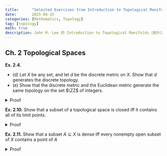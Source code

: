 ```yaml
---
title:      "Selected Exercises from Introduction to Topological Manifolds"
date:       2025-04-15
categories: [Mathematics, Topology]
tag: [topology]
math: true
description: John M. Lee 的 Introduction to Topological Manifolds（拓扑流形引论）习题选做
---
```


## Ch. 2 Topological Spaces
**Ex. 2.4.**
- (d) Let $X$ be any set, and let $d$ be the discrete metric on $X$. Show that $d$ generates the discrete topology.
- (e) Show that the discrete metric and the Euclidean metric generate the same topology on the set $\ZZ$ of integers.

<details class="details-inline" markdown="1">
<summary>Proof</summary>
(d): 对于任意给定集合 $X$ ，定义离散度量 $d:X\times X\to \mathbb{R}$ 为：

$$
\begin{equation*}
    d(x,y) = \begin{cases}
        0, \quad &\text{if $x=y$}\\[.2cm]
        1, & \text{if $x\neq y$}
    \end{cases}
\end{equation*}
$$

对于任意 $x\in X$，不妨取 $r=1/2$，依据离散度量的上述定义，我们可以知道 $B_{r}^{(d)}(x) = \set{x}$。因此所有单点集 $\set{x}$ 都是开集。

对于任意子集 $A \subseteq X$，我们可以把它写为 $A = \bigcup\limits_{x\in A}\set{x}$。由于拓扑中的开集闭合于任意并，且每个 $\set{x}$ 是开集，所以 $A$ 也是开集。

于是 $X$ 的所有子集都是开集，由离散度量 $d$ 生成的拓扑正是幂集 $\mathcal{P}(x)$，即离散拓扑。

<p style="text-align: right;"> &#x220E; </p>

(e): 我们只需证明以下两点：

- 离散度量 $d$ 生成的每个开集，在欧式度量下也是开集；
- 欧式度量 $d'$ 生成的每个开集，在离散度量下也是开集。

考虑任意 $x\in\mathbb{Z}$，在 (d) 中我们已经证明了离散度量下 $\set{x}$ 是开集。在欧式度量下，同样取 $r=1/2$，我们有 $B_{r}^{(d')}(x) =\set{x}$，所以单点集 $\set{x}$ 也是开集。

考虑到 $\mathbb{Z}$ 的任意子集都可以写成单点集 $\set{x}$ 的并，所以在两个度量生成的拓扑中都属于开集。于是它们在 $\mathbb{Z}$ 上生成同一个拓扑（也是离散拓扑）。

<p style="text-align: right;"> &#x220E; </p>

</details>

**Ex. 2.10.** Show that a subset of a topological space is closed iff it contains all of its limit points.

<details class="details-inline" markdown="1">
<summary>Proof</summary>
分两步进行证明。

（⇒）如果 $A⊆ X$ 是闭集，则 $A$ 包含它的所有极限点
: 由于 $A$ 是闭集，则 $X\setminus A$ 是开集。取 $p\in X \setminus X$，那么存在一个开邻域 $U \ni p$，使得 $U \subseteq X-A$，于是 $U \cap A = \emptyset$，即 $U \cap (A\setminus \set{p}) = \emptyset$，这就说明 $p$ 不是 $A$ 的极限点。于是 $A$ 的所有极限点都在 $A$ 内。

（⇐）如果 $A$ 包含它的所有极限点，则 $A$ 是闭集
: 我们只需证明 $X \setminus A$ 是开集。考虑任意的 $p \in X\setminus A$，则 $p$ 不是 $A$ 的极限点。那么就存在一个开邻域 $U \ni p$，使得 $U \cap(A \setminus \set{p}) = \emptyset$。又由于 $p \not in A$，则 $U \cap A = \emptyset$，即 $U \subseteq X \setminus A$。这就说明  $X\setminus A$ 是开集。

<p style="text-align: right;"> &#x220E; </p>

</details>

**Ex. 2.11.** Show that a subset $A\subseteq X$ is dense iff every nonempty open subset of $X$ contains a point of $A$

<details class="details-inline" markdown="1">
<summary>Proof</summary>
分两步进行证明。

（⇒）如果 $A \subseteq X$ 是稠密的，则 $X$ 的任意非空开集都与 $A$ 相交
: 考虑任意的 $p \in X$，都有 $p \in \overline{A}$。根据闭包的定义，对任意开集 $U\ni p$，都有 $U \cap A \neq \emptyset$。这就说明了对任意非空开集 $U\subseteq X$，都有 $A \cap U \neq \emptyset$。

（⇐）如果 $X$ 的任意非空开集 $U$ 都满足 $U \cap A \neq \emptyset$，则 $A$ 在 $X$ 中是稠密的。
: 我们采用反证法。假设 $\exists p \in X$ 满足 $p \notin \overline{A}$，那么存在一个开集 $U \ni p$，有 $U \cap A = \emptyset$，这与已知条件矛盾。因此假设不成立，所以对任意的 $p\in X$ 都必须有 $p\in \overline{A}$，于是 $\overline{A} = X$。 

<p style="text-align: right;"> &#x220E; </p>

</details>


